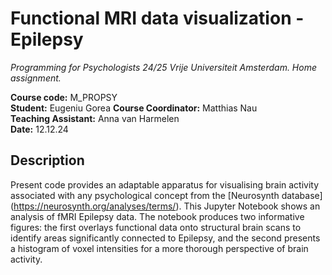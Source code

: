 # Functional MRI data visualization - Epilepsy
<em> Programming for Psychologists 24/25 Vrije Universiteit Amsterdam. Home assignment. </em>

**Course code:** M_PROPSY\
**Student:** Eugeniu Gorea
**Course Coordinator:** Matthias Nau\
**Teaching Assistant:** Anna van Harmelen\
**Date:** 12.12.24

## Description 
Present code provides an adaptable apparatus for visualising brain activity associated with any psychological concept from the [Neurosynth database]
(https://neurosynth.org/analyses/terms/).
This Jupyter Notebook shows an analysis of fMRI Epilepsy data. The notebook produces two informative figures: the first overlays functional data onto structural brain scans to identify areas significantly connected to Epilepsy, and the second presents a histogram of voxel intensities for a more thorough perspective of brain activity.
